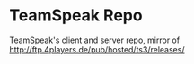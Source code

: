 # TeamSpeak Repo
TeamSpeak's client and server repo,
mirror of http://ftp.4players.de/pub/hosted/ts3/releases/
